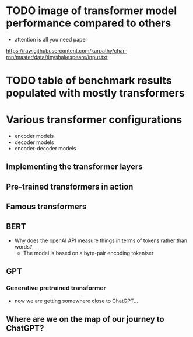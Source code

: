 # TODO image of transformer model performance compared to others

- attention is all you need paper

https://raw.githubusercontent.com/karpathy/char-rnn/master/data/tinyshakespeare/input.txt

# TODO table of benchmark results populated with mostly transformers

# Various transformer configurations

- encoder models
- decoder models
- encoder-decoder models

## Implementing the transformer layers

## Pre-trained transformers in action

## Famous transformers

## BERT

- Why does the openAI API measure things in terms of tokens rather than words?
  - The model is based on a byte-pair encoding tokeniser

## GPT

### Generative pretrained transformer

- now we are getting somewhere close to ChatGPT...

## Where are we on the map of our journey to ChatGPT?
